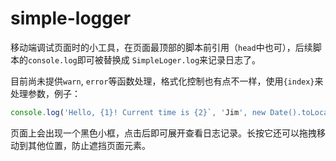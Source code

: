 # simple-logger

移动端调试页面时的小工具，在页面最顶部的脚本前引用（`head`中也可），后续脚本的`console.log`即可被替换成
`SimpleLoger.log`来记录日志了。

目前尚未提供`warn`, `error`等函数处理，格式化控制也有点不一样，使用`{index}`来处理参数，例子：

```js
console.log('Hello, {1}! Current time is {2}`, 'Jim', new Date().toLocalString());
```

页面上会出现一个黑色小框，点击后即可展开查看日志记录。长按它还可以拖拽移动到其他位置，防止遮挡页面元素。
